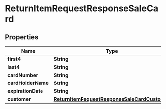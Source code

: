 

# ReturnItemRequestResponseSaleCard


## Properties

| Name | Type | Description | Notes |
|------------ | ------------- | ------------- | -------------|
|**first4** | **String** |  |  [optional] |
|**last4** | **String** |  |  [optional] |
|**cardNumber** | **String** |  |  [optional] |
|**cardHolderName** | **String** |  |  [optional] |
|**expirationDate** | **String** |  |  [optional] |
|**customer** | [**ReturnItemRequestResponseSaleCardCustomer**](ReturnItemRequestResponseSaleCardCustomer.md) |  |  [optional] |



